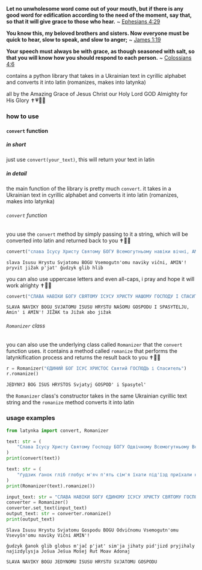 **Let no unwholesome word come out of your mouth, but if there is any good word for edification according to the need of the moment, say that, so that it will give grace to those who hear.**
~ [Ephesians 4:29](https://www.biblegateway.com/passage/?search=Ephesians+4%3A29&version=NASB,KJV)

**You know this, my beloved brothers and sisters. Now everyone must be quick to hear, slow to speak, and slow to anger;**
~ [James 1:19](https://www.biblegateway.com/passage/?search=James+1%3A19&version=NASB,KJV)

**Your speech must always be with grace, as though seasoned with salt, so that you will know how you should respond to each person.**
~ [Colossians 4:6](https://www.biblegateway.com/passage/?search=Colossians+4%3A6&version=NASB,KJV)

contains a python library that takes in a Ukrainian text in cyrillic alphabet and converts it into latin (romanizes, makes into latynka)

all by the Amazing Grace of Jesus Christ our Holy Lord GOD Almighty for His Glory ✝️💗🙏🏼

### how to use
#### `convert` function
##### in short
just use `convert(your_text)`, this will return your text in latin

##### in detail
the main function of the library is pretty much `convert`. it takes in a Ukrainian text in cyrillic alphabet and converts it into latin (romanizes, makes into latynka)

###### `convert` function
you use the `convert` method by simply passing to it a string, which will be converted into latin and returned back to you ✝️🙏🏼

```python
convert("слава Ісусу Христу Святому БОГУ Всемогутньому навіки вічні, АМІНЬ! привіт їжак п'ять ґудзик гліб хліб")
```
```
slava Isusu Hrystu Svjatomu BOGU Vsemogutn'omu naviky vični, AMIN'! pryvit jižak p'jat' ĝudzyk glib hlib
```

you can also use uppercase letters and even all-caps, i pray and hope it will work alrighty ✝️🙏🏼

```python
convert("СЛАВА НАВІКИ БОГУ СВЯТОМУ ІСУСУ ХРИСТУ НАШОМУ ГОСПОДУ І СПАСИТЕЛЮ, Амінь і АМІНЬ! ЇЖАК та Їжак або їжак")
```
```
SLAVA NAVIKY BOGU SVJATOMU ISUSU HRYSTU NAŠOMU GOSPODU I SPASYTELJU, Amin' i AMIN'! JIŽAK ta Jižak abo jižak
```

###### `Romanizer` class
you can also use the underlying class called `Romanizer` that the `convert` function uses. it contains a method called `romanize` that performs the latynkification process and returns the result back to you ✝️🙏🏼

```python
r = Romanizer("ЄДИНИЙ БОГ ІСУС ХРИСТОС Святий ГОСПОДЬ і Спаситель")
r.romanize()
```
```
JEDYNYJ BOG ISUS HRYSTOS Svjatyj GOSPOD' i Spasytel'
```

the `Romanizer` class's constructor takes in the same Ukrainian cyrillic text string and the `romanize` method converts it into latin

### usage examples
```python
from latynka import convert, Romanizer

text: str = (
    "Слава Ісусу Христу Святому Господу БОГУ Одвічному Всемогутньому Всевишньому навіки Вічні АМІНЬ!"
)
print(convert(text))

text: str = (
    "ґудзик ґанок гліб глобус м'яч п'ять сім'я їхати під'їзд приїхали наїздилися Йошуа Єшуа Мошей Рут Моав Адонай"
)
print(Romanizer(text).romanize())

input_text: str = "СЛАВА НАВІКИ БОГУ ЄДИНОМУ ІСУСУ ХРИСТУ СВЯТОМУ ГОСПОДУ"
converter = Romanizer()
converter.set_text(input_text)
output_text: str = converter.romanize()
print(output_text)
```
```
Slava Isusu Hrystu Svjatomu Gospodu BOGU Odvičnomu Vsemogutn'omu Vsevyšn'omu naviky Vični AMIN'!

ĝudzyk ĝanok glib globus m'jač p'jat' sim'ja jihaty pid'jizd pryjihaly najizdylysja Jošua Ješua Mošej Rut Moav Adonaj

SLAVA NAVIKY BOGU JEDYNOMU ISUSU HRYSTU SVJATOMU GOSPODU
```